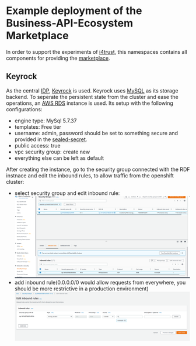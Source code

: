 # Example deployment of the Business-API-Ecosystem Marketplace

In order to support the experiments of [i4trust](https://i4trust.org/experiments/), this namespaces contains all components for providing the [marketplace](https://github.com/i4Trust/building-blocks#i4trust-marketplace).

## Keyrock

As the central [IDP](https://github.com/i4Trust/building-blocks#identity-management), [Keyrock](https://github.com/ging/fiware-idm) is used. Keyrock uses [MySQL](https://www.mysql.com/) as its storage backend.
To seperate the persistent state from the cluster and ease the operations, an [AWS RDS](https://aws.amazon.com/free/database/?trk=4bfa3aee-a8ec-4199-b4d6-a92630a09e06&sc_channel=ps&sc_campaign=acquisition&sc_medium=ACQ-P|PS-GO|Brand|Desktop|SU|Database|Solution|DACH|EN|Text|EU&s_kwcid=AL!4422!3!548987291221!e!!g!!aws%20relational%20database%20service&ef_id=Cj0KCQjwz7uRBhDRARIsAFqjulnbqPxDphl2farJ2N-iJ6Ytb7IMLOYLcMjUhJzO4wnG3u0r6m9BiA8aAuLdEALw_wcB:G:s&s_kwcid=AL!4422!3!548987291221!e!!g!!aws%20relational%20database%20service) instance is used.
Its setup with the following configurations:
* engine type: MySql 5.7.37
* templates: Free tier
* username: admin, password should be set to something secure and provided in the [sealed-secret](secrets/keyrock-sealed-secret.yaml). 
* public access: true
* vpc security group: create new
* everything else can be left as default

After creating the instance, go to the security group connected with the RDF instnace and edit the inbound rules, to allow traffic from the openshift cluster:

- select security group and edit inbound rule:
![Security groups](./sc-overview.png)
- add inbound rule(0.0.0.0/0 would allow requests from everywhere, you should be more restrictive in a production environment)
![Inbound rule](./ir-overview.png)